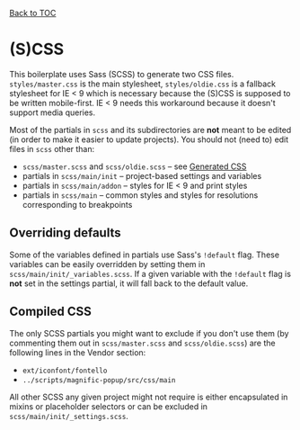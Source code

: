 [Back to TOC](TOC.md)

# (S)CSS

This boilerplate uses Sass (SCSS) to generate two CSS files. `styles/master.css` is the main stylesheet, `styles/oldie.css` is a fallback stylesheet for IE < 9 which is necessary because the (S)CSS is supposed to be written mobile-first. IE < 9 needs this workaround because it doesn't support media queries.

Most of the partials in `scss` and its subdirectories are **not** meant to be edited (in order to make it easier to update projects). You should not (need to) edit files in `scss` other than:

* `scss/master.scss` and `scss/oldie.scss` – see [Generated CSS](#compiled-css)
* partials in `scss/main/init` – project-based settings and variables
* partials in `scss/main/addon` – styles for IE < 9 and print styles
* partials in `scss/main` – common styles and styles for resolutions corresponding to breakpoints

## Overriding defaults

Some of the variables defined in partials use Sass's `!default` flag. These variables can be easily overridden by setting them in `scss/main/init/_variables.scss`. If a given variable with the `!default` flag is **not** set in the settings partial, it will fall back to the default value.

## Compiled CSS

The only SCSS partials you might want to exclude if you don't use them (by commenting them out in `scss/master.scss` and `scss/oldie.scss`) are the following lines in the Vendor section:

* `ext/iconfont/fontello`
* `../scripts/magnific-popup/src/css/main`

All other SCSS any given project might not require is either encapsulated in mixins or placeholder selectors or can be excluded in `scss/main/init/_settings.scss`.
